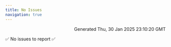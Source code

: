 ```yaml
---
title: No Issues
navigation: true
---
```


<p style="text-align:right;color:#cccs">
Generated Thu, 30 Jan 2025 23:10:20 GMT
</p>
<p>✅ No issues to report ✅</p>



